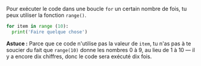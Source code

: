 Pour exécuter le code dans une boucle `for` un certain nombre de fois, tu peux utiliser la fonction `range()`.

```python
for item in range (10):
  print('Faire quelque chose')
```

**Astuce :** Parce que ce code n'utilise pas la valeur de `item`, tu n'as pas à te soucier du fait que `range(10)` donne les nombres 0 à 9, au lieu de 1 à 10 — il y a encore dix chiffres, donc le code sera exécuté dix fois.